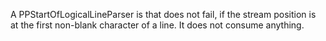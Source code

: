 A PPStartOfLogicalLineParser is that does not fail, if the stream position is at the first non-blank character of a line. It does not consume anything.
